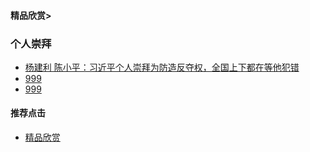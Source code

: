 #### 精品欣赏>

### 个人崇拜
- [杨建利 陈小平：习近平个人崇拜为防造反夺权，全国上下都在等他犯错](https://youtu.be/-muxqpkSNm0)
- [999](https://youtu.be/6bl45RyswN4)
- [999](https://youtu.be/fjTABEGKb9o)

#### 推荐点击
- [精品欣赏](https://summer200.github.io/content/main)


